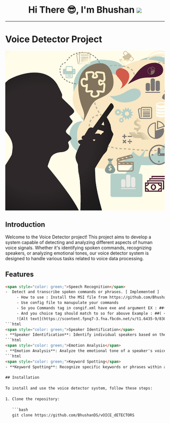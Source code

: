 <!-- <img width=100% src="https://capsule-render.vercel.app/api?type=waving&color=0891b2&height=100&section=header"/> -->
<h1 align="center">Hi There 😎, I'm Bhushan  <img src = "https://raw.githubusercontent.com/MartinHeinz/MartinHeinz/master/wave.gif" width = 30px> </h1>
<hr>

# Voice Detector Project

![Voice Detector](voice_detector_image.png)

## Introduction

Welcome to the Voice Detector project! This project aims to develop a system capable of detecting and analyzing different aspects of human voice signals. 
Whether it's identifying spoken commands, recognizing speakers, or analyzing emotional tones, our voice detector system is designed to handle various tasks related to voice data processing.

## Features
```html
<span style="color: green;">Speech Recognition</span>
-  Detect and transcribe spoken commands or phrases. [ Implemented ]
     - How to use : Install the MSI file from https://github.com/BhushanDS/vOICE_dETECTORS/tree/master/Voice_Buddy
     - Use config file to manupulate your commands
     - So you Commands tag in congif.xml have exe and argument EX : ##( <command text="Computer open youtube" path="chrome.exe" arguments="http://youtube.com" /> )
     - And you choice tag should match to so for abouve Example : ##( <choice>Computer open youtube</choice> )
     ![Alt text](https://scontent.fpnq7-3.fna.fbcdn.net/v/t1.6435-9/83065302_2502827053268956_6922730653943332864_n.jpg?stp=cp0_dst-jpg_e15_p320x320_q65&_nc_cat=101&ccb=1-7&_nc_sid=512d91&_nc_ohc=ZsC8OCtjvzoAX_qxo5i&_nc_ht=scontent.fpnq7-3.fna&oh=00_AfBYPXsnkcZ6-qPW0ky7wNNQybMKNWo1-uB6fAR-Oboo-w&oe=65EDAC88)
```html
<span style="color: green;">Speaker Identification</span>
- **Speaker Identification**: Identify individual speakers based on their unique voice characteristics. [ InProgress ]
```html
<span style="color: green;">Emotion Analysis</span>
- **Emotion Analysis**: Analyze the emotional tone of a speaker's voice (e.g., happiness, sadness, anger). [ To Do ]
```html
<span style="color: green;">Keyword Spotting</span>
- **Keyword Spotting**: Recognize specific keywords or phrases within a stream of audio data. [To Do ]

## Installation

To install and use the voice detector system, follow these steps:

1. Clone the repository:

   ```bash
   git clone https://github.com/BhushanDS/vOICE_dETECTORS
